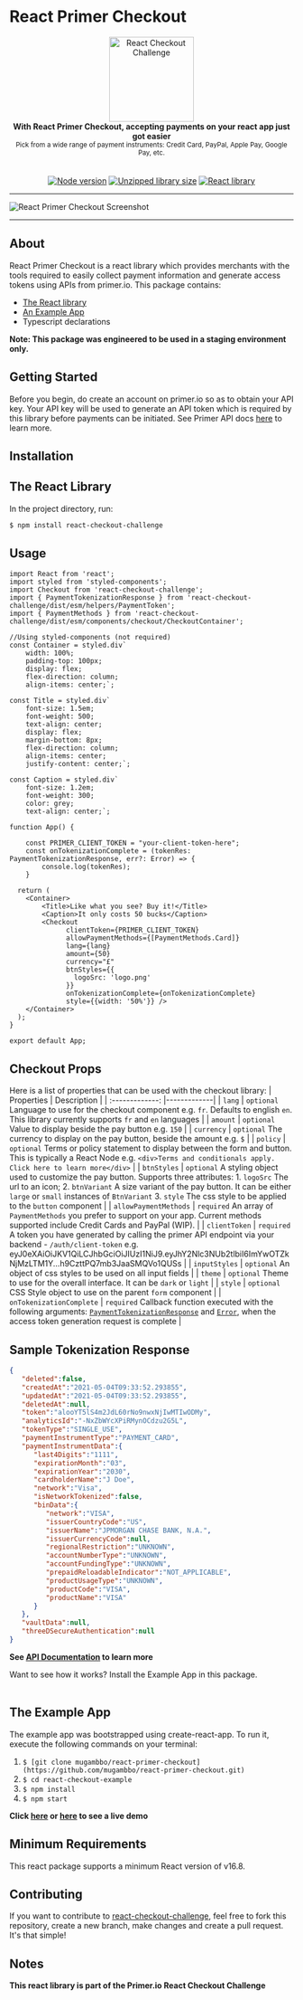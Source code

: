 # React Primer Checkout
<div align="center">
  <a href="https://www.npmjs.com/package/react-checkout-challenge">
    <img alt="React Checkout Challenge" src="https://github.com/mugambbo/react-primer-checkout/raw/master/react-checkout-example/public/logo192.png" height="150px" />
  </a>
</div>

<div align="center">
  <strong>With React Primer Checkout, accepting payments on your react app just got easier</strong>
  <div><small>Pick from a wide range of payment instruments: Credit Card, PayPal, Apple Pay, Google Pay, etc.</small></div>
  <br />
  <br />
  <a href="https://www.npmjs.com/package/react-checkout-challenge"><img src="https://img.shields.io/badge/npm-v7.21.0-blue" alt="Node version"></a>
  <a href="https://www.npmjs.com/package/react-checkout-challenge"><img src="https://img.shields.io/badge/size-111.69kb-green" alt="Unzipped library size"></a>
  <a href="https://www.npmjs.com/package/react-checkout-challenge"><img src="https://img.shields.io/badge/react-17.0.18-aqua" alt="React library"></a>
</div>

---

![React Primer Checkout Screenshot](https://github.com/mugambbo/react-primer-checkout/raw/master/react-checkout-example/public/img1.png "React Primer Checkout Screenshot")

---

## About
React Primer Checkout is a react library which provides merchants with the tools required to easily collect payment information and generate access tokens using APIs from primer.io. 
This package contains:
- [The React library](https://github.com/mugambbo/react-primer-checkout)
- [An Example App](https://github.com/mugambbo/react-primer-checkout/tree/master/react-checkout-example)
- Typescript declarations

**Note: This package was engineered to be used in a staging environment only.**

## Getting Started
Before you begin, do create an account on primer.io so as to obtain your API key. Your API key will be used to generate an API token which is required by this library before payments can be initiated. See Primer API docs [here](https://primer.io/docs/api/) to learn more.

## Installation

## The React Library
In the project directory, run:
```sh
$ npm install react-checkout-challenge
```


## Usage
```JSX
import React from 'react';
import styled from 'styled-components';
import Checkout from 'react-checkout-challenge';
import { PaymentTokenizationResponse } from 'react-checkout-challenge/dist/esm/helpers/PaymentToken';
import { PaymentMethods } from 'react-checkout-challenge/dist/esm/components/checkout/CheckoutContainer';

//Using styled-components (not required)
const Container = styled.div`
    width: 100%;
    padding-top: 100px;
    display: flex;
    flex-direction: column;
    align-items: center;`;

const Title = styled.div`
    font-size: 1.5em;
    font-weight: 500;
    text-align: center;
    display: flex;
    margin-bottom: 8px;
    flex-direction: column;
    align-items: center;
    justify-content: center;`;

const Caption = styled.div`
    font-size: 1.2em;
    font-weight: 300;
    color: grey;
    text-align: center;`;

function App() {

    const PRIMER_CLIENT_TOKEN = "your-client-token-here";
    const onTokenizationComplete = (tokenRes: PaymentTokenizationResponse, err?: Error) => {
        console.log(tokenRes);
    }

  return (
    <Container> 
        <Title>Like what you see? Buy it!</Title>
        <Caption>It only costs 50 bucks</Caption>
        <Checkout
              clientToken={PRIMER_CLIENT_TOKEN}
              allowPaymentMethods={[PaymentMethods.Card]}
              lang={lang}
              amount={50}
              currency="£"
              btnStyles={{
                logoSrc: 'logo.png'
              }}
              onTokenizationComplete={onTokenizationComplete}
              style={{width: '50%'}} />
    </Container>
  );
}

export default App;
```

## Checkout Props
Here is a list of properties that can be used with the checkout library:
| Properties            | Description                            |
| :-------------: |-------------|
| `lang`      | `optional` Language to use for the checkout component e.g. `fr`. Defaults to english `en`. This library currently supports `fr` and `en` languages |
| `amount`      | `optional` Value to display beside the pay button e.g. `150`     |
| `currency` | `optional` The currency to display on the pay button, beside the amount e.g. `$`     |
| `policy` | `optional` Terms or policy statement to display between the form and button. This is typically a React Node e.g. `<div>Terms and conditionals apply. Click here to learn more</div>`     |
| `btnStyles` | `optional` A styling object used to customize the pay button. Supports three attributes: 1. `logoSrc` The url to an icon; 2. `btnVariant` A size variant of the pay button. It can be either `large` or `small` instances of `BtnVariant` 3. `style` The css style to be applied to the `button` component |
| `allowPaymentMethods` | `required` An array of `PaymentMethods` you prefer to support on your app. Current methods supported include Credit Cards and PayPal (WIP).   |
| `clientToken` | `required` A token you have generated by calling the primer API endpoint via your backend - `/auth/client-token` e.g. eyJ0eXAiOiJKV1QiLCJhbGciOiJIUzI1NiJ9.eyJhY2Nlc3NUb2tlbiI6ImYwOTZkNjMzLTM1Y...h9CzttPQ7mb3JaaSMQVo1QUSs  |
| `inputStyles` | `optional` An object of css styles to be used on all input fields  |
| `theme` | `optional` Theme to use for the overall interface. It can be `dark` or `light`  |
| `style` | `optional` CSS Style object to use on the parent `form` component  |
| `onTokenizationComplete` | `required` Callback function executed with the following arguments: [`PaymentTokenizationResponse`](https://primer.io/docs/api/#tag/Client-Tokens) and [`Error`](https://primer.io/docs/api/#section/API-Response-Status-Codes), when the access token generation request is complete  |

## Sample Tokenization Response
```JSON
{
   "deleted":false,
   "createdAt":"2021-05-04T09:33:52.293855",
   "updatedAt":"2021-05-04T09:33:52.293855",
   "deletedAt":null,
   "token":"alooYT5lS4m2JdL60rNo9nwxNjIwMTIwODMy",
   "analyticsId":"-NxZbWYcXPiRMynOCdzu2G5L",
   "tokenType":"SINGLE_USE",
   "paymentInstrumentType":"PAYMENT_CARD",
   "paymentInstrumentData":{
      "last4Digits":"1111",
      "expirationMonth":"03",
      "expirationYear":"2030",
      "cardholderName":"J Doe",
      "network":"Visa",
      "isNetworkTokenized":false,
      "binData":{
         "network":"VISA",
         "issuerCountryCode":"US",
         "issuerName":"JPMORGAN CHASE BANK, N.A.",
         "issuerCurrencyCode":null,
         "regionalRestriction":"UNKNOWN",
         "accountNumberType":"UNKNOWN",
         "accountFundingType":"UNKNOWN",
         "prepaidReloadableIndicator":"NOT_APPLICABLE",
         "productUsageType":"UNKNOWN",
         "productCode":"VISA",
         "productName":"VISA"
      }
   },
   "vaultData":null,
   "threeDSecureAuthentication":null
} 
```

**See [API Documentation](https://primer.io/docs/api) to learn more**

Want to see how it works? Install the Example App in this package.
<br />
<br />

## The Example App
The example app was bootstrapped using create-react-app. To run it, execute the following commands on your terminal:
1. `$ [git clone mugambbo/react-primer-checkout](https://github.com/mugambbo/react-primer-checkout.git)`
2. `$ cd react-checkout-example`
3. `$ npm install`
4. `$ npm start`

**Click [here](https://react-primer-checkout.surge.sh/) or [here](https://react-primer-checkout.netlify.app/) to see a live demo**

## Minimum Requirements
This react package supports a minimum React version of v16.8.

## Contributing
If you want to contribute to [react-checkout-challenge](https://github.com/mugambbo/react-primer-checkout), feel free to fork this repository, create a new branch, make changes and create a pull request. It's that simple!

## Notes
**This react library is part of the Primer.io React Checkout Challenge**


